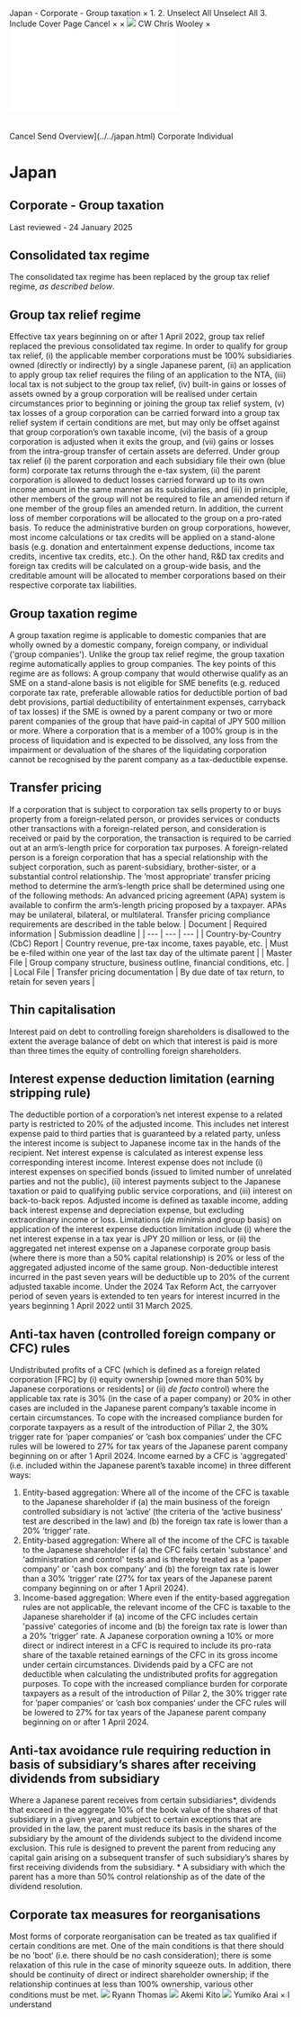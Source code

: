 Japan - Corporate - Group taxation
×
1.
2.
Unselect All
Unselect All
3.
Include Cover Page
Cancel
×
×
![](../../-/media/world-wide-tax-summaries/attachments/global---chris-wooley.ashx%3Frev=ac5e5f3223b34096b1afc2a6009c7320&revision=ac5e5f32-23b3-4096-b1af-c2a6009c7320&hash=859B7ADC84DC2CBEC9760E9E6EE7DE6D0A8BFCDF)
CW
Chris Wooley
×
![](group-taxation.html)
######
Cancel
Send
Overview](../../japan.html)
Corporate
Individual
# Japan
## Corporate - Group taxation
Last reviewed - 24 January 2025
## Consolidated tax regime
The consolidated tax regime has been replaced by the group tax relief regime, *as described below*.
## Group tax relief regime
Effective tax years beginning on or after 1 April 2022, group tax relief replaced the previous consolidated tax regime. In order to qualify for group tax relief, (i) the applicable member corporations must be 100% subsidiaries owned (directly or indirectly) by a single Japanese parent, (ii) an application to apply group tax relief requires the filing of an application to the NTA, (iii) local tax is not subject to the group tax relief, (iv) built-in gains or losses of assets owned by a group corporation will be realised under certain circumstances prior to beginning or joining the group tax relief system, (v) tax losses of a group corporation can be carried forward into a group tax relief system if certain conditions are met, but may only be offset against that group corporation’s own taxable income, (vi) the basis of a group corporation is adjusted when it exits the group, and (vii) gains or losses from the intra-group transfer of certain assets are deferred.
Under group tax relief (i) the parent corporation and each subsidiary file their own (blue form) corporate tax returns through the e-tax system, (ii) the parent corporation is allowed to deduct losses carried forward up to its own income amount in the same manner as its subsidiaries, and (iii) in principle, other members of the group will not be required to file an amended return if one member of the group files an amended return.
In addition, the current loss of member corporations will be allocated to the group on a pro-rated basis. To reduce the administrative burden on group corporations, however, most income calculations or tax credits will be applied on a stand-alone basis (e.g. donation and entertainment expense deductions, income tax credits, incentive tax credits, etc.). On the other hand, R&D tax credits and foreign tax credits will be calculated on a group-wide basis, and the creditable amount will be allocated to member corporations based on their respective corporate tax liabilities.
## Group taxation regime
A group taxation regime is applicable to domestic companies that are wholly owned by a domestic company, foreign company, or individual ('group companies'). Unlike the group tax relief regime, the group taxation regime automatically applies to group companies.
The key points of this regime are as follows:
A group company that would otherwise qualify as an SME on a stand-alone basis is not eligible for SME benefits (e.g. reduced corporate tax rate, preferable allowable ratios for deductible portion of bad debt provisions, partial deductibility of entertainment expenses, carryback of tax losses) if the SME is owned by a parent company or two or more parent companies of the group that have paid-in capital of JPY 500 million or more.
Where a corporation that is a member of a 100% group is in the process of liquidation and is expected to be dissolved, any loss from the impairment or devaluation of the shares of the liquidating corporation cannot be recognised by the parent company as a tax-deductible expense.
## Transfer pricing
If a corporation that is subject to corporation tax sells property to or buys property from a foreign-related person, or provides services or conducts other transactions with a foreign-related person, and consideration is received or paid by the corporation, the transaction is required to be carried out at an arm’s-length price for corporation tax purposes.
A foreign-related person is a foreign corporation that has a special relationship with the subject corporation, such as parent-subsidiary, brother-sister, or a substantial control relationship.
The ‘most appropriate’ transfer pricing method to determine the arm’s-length price shall be determined using one of the following methods:
An advanced pricing agreement (APA) system is available to confirm the arm’s-length pricing proposed by a taxpayer. APAs may be unilateral, bilateral, or multilateral.
Transfer pricing compliance requirements are described in the table below.
| Document | Required information | Submission deadline |
| --- | --- | --- |
| Country-by-Country (CbC) Report | Country revenue, pre-tax income, taxes payable, etc. | Must be e-filed within one year of the last tax day of the ultimate parent |
| Master File | Group company structure, business outline, financial conditions, etc. |
| Local File | Transfer pricing documentation | By due date of tax return, to retain for seven years |
## Thin capitalisation
Interest paid on debt to controlling foreign shareholders is disallowed to the extent the average balance of debt on which that interest is paid is more than three times the equity of controlling foreign shareholders.
## Interest expense deduction limitation (earning stripping rule)
The deductible portion of a corporation’s net interest expense to a related party is restricted to 20% of the adjusted income. This includes net interest expense paid to third parties that is guaranteed by a related party, unless the interest income is subject to Japanese income tax in the hands of the recipient.
Net interest expense is calculated as interest expense less corresponding interest income. Interest expense does not include (i) interest expenses on specified bonds (issued to limited number of unrelated parties and not the public), (ii) interest payments subject to the Japanese taxation or paid to qualifying public service corporations, and (iii) interest on back-to-back repos.
Adjusted income is defined as taxable income, adding back interest expense and depreciation expense, but excluding extraordinary income or loss.
Limitations (*de minimis* and group basis) on application of the interest expense deduction limitation include (i) where the net interest expense in a tax year is JPY 20 million or less, or (ii) the aggregated net interest expense on a Japanese corporate group basis (where there is more than a 50% capital relationship) is 20% or less of the aggregated adjusted income of the same group.
Non-deductible interest incurred in the past seven years will be deductible up to 20% of the current adjusted taxable income. Under the 2024 Tax Reform Act, the carryover period of seven years is extended to ten years for interest incurred in the years beginning 1 April 2022 until 31 March 2025.
## Anti-tax haven (controlled foreign company or CFC) rules
Undistributed profits of a CFC (which is defined as a foreign related corporation [FRC] by (i) equity ownership [owned more than 50% by Japanese corporations or residents] or (ii) *de facto* control) where the applicable tax rate is 30% (in the case of a paper company) or 20% in other cases are included in the Japanese parent company’s taxable income in certain circumstances. To cope with the increased compliance burden for corporate taxpayers as a result of the introduction of Pillar 2, the 30% trigger rate for ’paper companies‘ or ’cash box companies‘ under the CFC rules will be lowered to 27% for tax years of the Japanese parent company beginning on or after 1 April 2024.
Income earned by a CFC is 'aggregated' (i.e. included within the Japanese parent’s taxable income) in three different ways:
1. Entity-based aggregation: Where all of the income of the CFC is taxable to the Japanese shareholder if (a) the main business of the foreign controlled subsidiary is not ’active‘ (the criteria of the ’active business‘ test are described in the law) and (b) the foreign tax rate is lower than a 20% ’trigger‘ rate.
2. Entity-based aggregation: Where all of the income of the CFC is taxable to the Japanese shareholder if (a) the CFC fails certain 'substance' and 'administration and control' tests and is thereby treated as a 'paper company' or 'cash box company' and (b) the foreign tax rate is lower than a 30% ’trigger‘ rate (27% for tax years of the Japanese parent company beginning on or after 1 April 2024).
3. Income-based aggregation: Where even if the entity-based aggregation rules are not applicable, the relevant income of the CFC is taxable to the Japanese shareholder if (a) income of the CFC includes certain 'passive' categories of income and (b) the foreign tax rate is lower than a 20% 'trigger' rate.
A Japanese corporation owning a 10% or more direct or indirect interest in a CFC is required to include its pro-rata share of the taxable retained earnings of the CFC in its gross income under certain circumstances. Dividends paid by a CFC are not deductible when calculating the undistributed profits for aggregation purposes.
To cope with the increased compliance burden for corporate taxpayers as a result of the introduction of Pillar 2, the 30% trigger rate for ’paper companies‘ or ’cash box companies‘ under the CFC rules will be lowered to 27% for tax years of the Japanese parent company beginning on or after 1 April 2024.
## Anti-tax avoidance rule requiring reduction in basis of subsidiary’s shares after receiving dividends from subsidiary
Where a Japanese parent receives from certain subsidiaries\*, dividends that exceed in the aggregate 10% of the book value of the shares of that subsidiary in a given year, and subject to certain exceptions that are provided in the law, the parent must reduce its basis in the shares of the subsidiary by the amount of the dividends subject to the dividend income exclusion. This rule is designed to prevent the parent from reducing any capital gain arising on a subsequent transfer of such subsidiary’s shares by first receiving dividends from the subsidiary.
\* A subsidiary with which the parent has a more than 50% control relationship as of the date of the dividend resolution.
## Corporate tax measures for reorganisations
Most forms of corporate reorganisation can be treated as tax qualified if certain conditions are met. One of the main conditions is that there should be no ’boot‘ (i.e. there should be no cash consideration); there is some relaxation of this rule in the case of minority squeeze outs. In addition, there should be continuity of direct or indirect shareholder ownership; if the relationship continues at less than 100% ownership, various other conditions must be met.
![](../../-/media/world-wide-tax-summaries/japanryann-thomasthomasjpg20230728061238191.ashx%3Frev=dafda71cfc1e408e9f46d06db5488f5b&revision=dafda71c-fc1e-408e-9f46-d06db5488f5b&hash=D206BD17A8429E6D70C8FCC8845BA1AC08A3E028)
Ryann Thomas
![](../../-/media/world-wide-tax-summaries/japanakemi-kitoakemikitojpg20231026053606651.ashx%3Frev=5ba560461430440697cc8153ed65fd8c&revision=5ba56046-1430-4406-97cc-8153ed65fd8c&hash=0528BB34326C11EEE3ECC017864B7251D8553B5F)
Akemi Kito
![](../../-/media/world-wide-tax-summaries/attachments/japan---yumiko-arai.ashx%3Frev=a23a4d10810941f1bed01c4655386375&revision=a23a4d10-8109-41f1-bed0-1c4655386375&hash=344CA125723A79B9E6F3560D5417E09BE7E169FC)
Yumiko Arai
×
I understand
